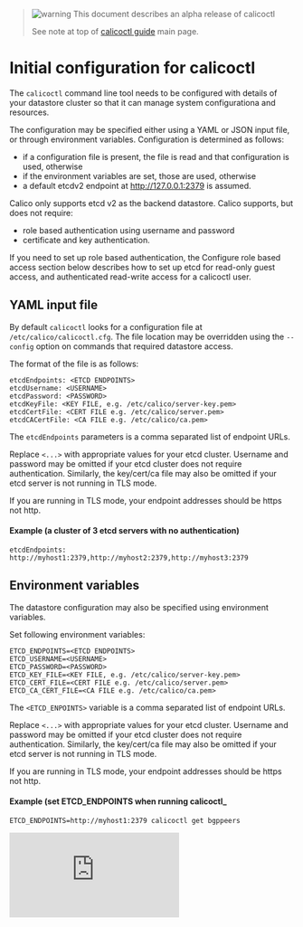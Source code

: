 > ![warning](../images/warning.png) This document describes an alpha release of calicoctl
>
> See note at top of [calicoctl guide](../README.md) main page.

# Initial configuration for calicoctl
The `calicoctl` command line tool needs to be configured with details of
your datastore cluster so that it can manage system configurationa and
resources.

The configuration may be specified either using a YAML or JSON input file, or through
environment variables.  Configuration is determined as follows:
-  if a configuration file is present, the file is read and that configuration
   is used, otherwise
-  if the environment variables are set, those are used, otherwise
-  a default etcdv2 endpoint at http://127.0.0.1:2379 is assumed.

Calico only supports etcd v2 as the backend datastore.  Calico supports, but does not
require:
-  role based authentication using username and password
-  certificate and key authentication.

If you need to set up role based authentication, the Configure role based access section below
describes how to set up etcd for read-only guest access, and authenticated read-write access for
a calicoctl user.

## YAML input file
By default `calicoctl` looks for a configuration file at `/etc/calico/calicoctl.cfg`.
The file location may be overridden using the `--config` option on commands that required
datastore access.

The format of the file is as follows:
```
etcdEndpoints: <ETCD ENDPOINTS>
etcdUsername: <USERNAME>
etcdPassword: <PASSWORD>
etcdKeyFile: <KEY FILE, e.g. /etc/calico/server-key.pem>
etcdCertFile: <CERT FILE e.g. /etc/calico/server.pem>
etcdCACertFile: <CA FILE e.g. /etc/calico/ca.pem>
```

The `etcdEndpoints` parameters is a comma separated list of endpoint URLs.

Replace `<...>` with appropriate values for your etcd cluster.  Username and password 
may be omitted if your etcd cluster does not require authentication. Similarly, the 
key/cert/ca file may also be omitted if your etcd server is not running in TLS mode.

If you are running in TLS mode, your endpoint addresses should be https not http.


#### Example (a cluster of 3 etcd servers with no authentication)
```
etcdEndpoints: http://myhost1:2379,http://myhost2:2379,http://myhost3:2379
```

## Environment variables
The datastore configuration may also be specified using environment variables.

Set following environment variables:
```
ETCD_ENDPOINTS=<ETCD ENDPOINTS>
ETCD_USERNAME=<USERNAME>
ETCD_PASSWORD=<PASSWORD>
ETCD_KEY_FILE=<KEY FILE, e.g. /etc/calico/server-key.pem>
ETCD_CERT_FILE=<CERT FILE e.g. /etc/calico/server.pem>
ETCD_CA_CERT_FILE=<CA FILE e.g. /etc/calico/ca.pem>
```

The `<ETCD_ENPOINTS>` variable is a comma separated list of endpoint URLs.

Replace `<...>` with appropriate values for your etcd cluster.  Username and password 
may be omitted if your etcd cluster does not require authentication. Similarly, the 
key/cert/ca file may also be omitted if your etcd server is not running in TLS mode.

If you are running in TLS mode, your endpoint addresses should be https not http.

#### Example (set ETCD_ENDPOINTS when running calicoctl_
```
ETCD_ENDPOINTS=http://myhost1:2379 calicoctl get bgppeers
```

[![Analytics](https://calico-ga-beacon.appspot.com/UA-52125893-3/libcalico-go/docs/calicoctl/general/config.md?pixel)](https://github.com/igrigorik/ga-beacon)
